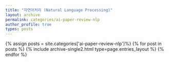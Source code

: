 ```yaml
---
title: "자연어처리 (Natural Language Processing)"
layout: archive
permalink: categories/ai-paper-review-nlp
author_profile: true
types: posts
---
```


{% assign posts = site.categories['ai-paper-review-nlp']%}
{% for post in posts %}
  {% include archive-single2.html type=page.entries_layout %}
{% endfor %}


